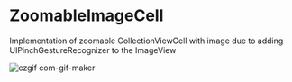 # ZoomableImageCell
Implementation of zoomable CollectionViewCell with image due to adding UIPinchGestureRecognizer to the ImageView

![ezgif com-gif-maker](https://user-images.githubusercontent.com/50722317/127183355-857f488d-3e2d-4f80-953c-91ef968bf7c1.gif)
